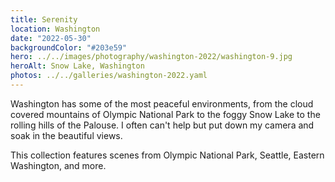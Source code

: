 ```yaml
---
title: Serenity
location: Washington
date: "2022-05-30"
backgroundColor: "#203e59"
hero: ../../images/photography/washington-2022/washington-9.jpg
heroAlt: Snow Lake, Washington
photos: ../../galleries/washington-2022.yaml
---
```


Washington has some of the most peaceful environments, from the cloud covered mountains of Olympic
National Park to the foggy Snow Lake to the rolling hills of the Palouse. I often can't help but
put down my camera and soak in the beautiful views.

This collection features scenes from Olympic National Park, Seattle, Eastern Washington, and more.
